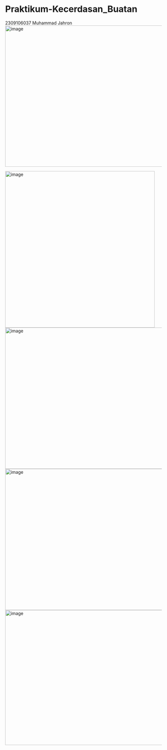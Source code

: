 # Praktikum-Kecerdasan_Buatan
2309106037 Muhammad Jahron
<img width="573" height="455" alt="image" src="https://github.com/user-attachments/assets/ba2da32a-3bd3-4d9f-bca6-6ad52b35f009" />

<img width="481" height="504" alt="image" src="https://github.com/user-attachments/assets/e0aff3ab-efd4-4eac-91ea-cf6f7c197175" />

<img width="597" height="455" alt="image" src="https://github.com/user-attachments/assets/551b60eb-de51-4c65-b226-55e39eae4852" />

<img width="531" height="455" alt="image" src="https://github.com/user-attachments/assets/b17c1c48-525d-47ed-851c-b9eedf910039" />

<img width="535" height="435" alt="image" src="https://github.com/user-attachments/assets/30b10685-d4cc-4bec-9abd-8c869d33b031" />
